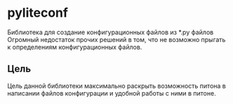 # pyliteconf

Библиотека для создание конфигурационных файлов из *.py файлов </br>
Огромный недостаток прочих решений в том, что не возможно прыгать к определениям конфигурационных файлов. 

## Цель 
Цель данной библиотеки максимально раскрыть возможность питона в написании файлов конфигурации и удобной работы с ними в питоне.